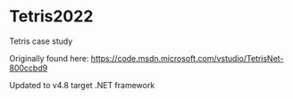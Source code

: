 # Tetris2022
Tetris case study

Originally found here: https://code.msdn.microsoft.com/vstudio/TetrisNet-800ccbd9

Updated to v4.8 target .NET framework
